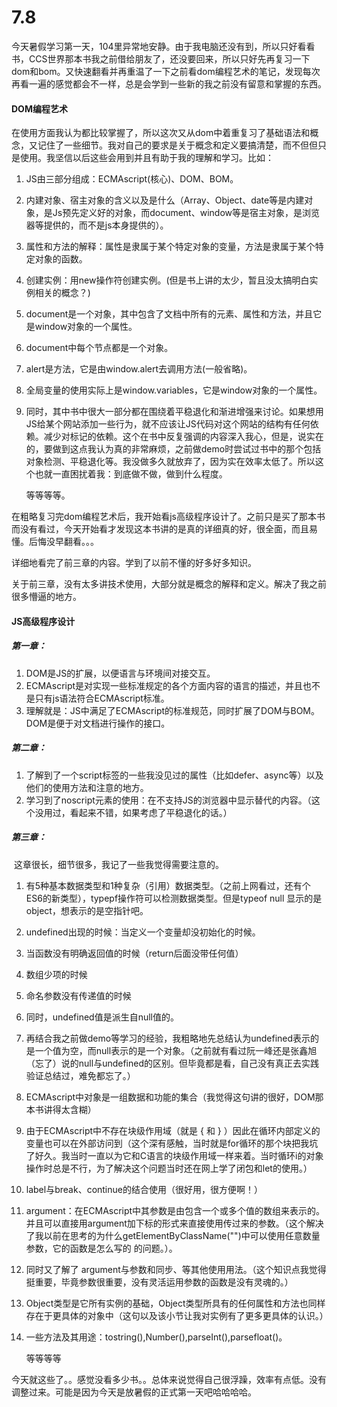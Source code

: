 # 7.8

​		今天暑假学习第一天，104里异常地安静。由于我电脑还没有到，所以只好看看书，CCS世界那本书我之前借给朋友了，还没要回来，所以只好先再复习一下dom和bom。又快速翻看并再重温了一下之前看dom编程艺术的笔记，发现每次再看一遍的感觉都会不一样，总是会学到一些新的我之前没有留意和掌握的东西。

#### DOM编程艺术

​		在使用方面我认为都比较掌握了，所以这次又从dom中着重复习了基础语法和概念，又记住了一些细节。我对自己的要求是关于概念和定义要搞清楚，而不但但只是使用。我坚信以后这些会用到并且有助于我的理解和学习。比如：

1. JS由三部分组成：ECMAscript(核心)、DOM、BOM。

2. 内建对象、宿主对象的含义以及是什么（Array、Object、date等是内建对象，是Js预先定义好的对象，而document、window等是宿主对象，是浏览器等提供的，而不是js本身提供的）。

3. 属性和方法的解释：属性是隶属于某个特定对象的变量，方法是隶属于某个特定对象的函数。

4. 创建实例：用new操作符创建实例。(但是书上讲的太少，暂且没太搞明白实例相关的概念？)

5. document是一个对象，其中包含了文档中所有的元素、属性和方法，并且它是window对象的一个属性。

6. document中每个节点都是一个对象。

7. alert是方法，它是由window.alert去调用方法(一般省略)。

8. 全局变量的使用实际上是window.variables，它是window对象的一个属性。

9. 同时，其中书中很大一部分都在围绕着平稳退化和渐进增强来讨论。如果想用JS给某个网站添加一些行为，就不应该让JS代码对这个网站的结构有任何依赖。减少对标记的依赖。这个在书中反复强调的内容深入我心，但是，说实在的，要做到这点我认为真的非常麻烦，之前做demo时尝试过书中的那个包括对象检测、平稳退化等。我没做多久就放弃了，因为实在效率太低了。所以这个也就一直困扰着我：到底做不做，做到什么程度。

   

   等等等等。

   

​		在粗略复习完dom编程艺术后，我开始看js高级程序设计了。之前只是买了那本书而没有看过，今天开始看才发现这本书讲的是真的详细真的好，很全面，而且易懂。后悔没早翻看。。。

详细地看完了前三章的内容。学到了以前不懂的好多好多知识。

关于前三章，没有太多讲技术使用，大部分就是概念的解释和定义。解决了我之前很多懵逼的地方。

#### JS高级程序设计

##### 第一章：

1. DOM是JS的扩展，以便语言与环境间对接交互。
2. ECMAscript是对实现一些标准规定的各个方面内容的语言的描述，并且也不是只有js语法符合ECMAscript标准。
3. 理解就是：JS中满足了ECMAscript的标准规范，同时扩展了DOM与BOM。DOM是便于对文档进行操作的接口。



##### 第二章：

1. 了解到了一个script标签的一些我没见过的属性（比如defer、async等）以及他们的使用方法和注意的地方。
2. 学习到了noscript元素的使用：在不支持JS的浏览器中显示替代的内容。（这个没用过，看起来不错，如果考虑了平稳退化的话。）



##### 第三章：

​	这章很长，细节很多，我记了一些我觉得需要注意的。

1. 有5种基本数据类型和1种复杂（引用）数据类型。（之前上网看过，还有个ES6的新类型），typepf操作符可以检测数据类型。但是typeof null 显示的是object，想表示的是空指针吧。

2. undefined出现的时候：当定义一个变量却没初始化的时候。

3. 当函数没有明确返回值的时候（return后面没带任何值）

4. 数组少项的时候

5. 命名参数没有传递值的时候

6. 同时，undefined值是派生自null值的。

7. 再结合我之前做demo等学习的经验，我粗略地先总结认为undefined表示的是一个值为空，而null表示的是一个对象。（之前就有看过阮一峰还是张鑫旭（忘了）说的null与undefined的区别。但毕竟都是看，自己没有真正去实践验证总结过，难免都忘了。）

8. ECMAscript中对象是一组数据和功能的集合（我觉得这句讲的很好，DOM那本书讲得太含糊）

9. 由于ECMAscript中不存在块级作用域（就是 { 和 } ）因此在循环内部定义的变量也可以在外部访问到（这个深有感触，当时就是for循环的那个块把我坑了好久。我当时一直以为它和C语言的块级作用域一样来着。当时循环i的对象操作时总是不行，为了解决这个问题当时还在网上学了闭包和let的使用。）

10. label与break、continue的结合使用（很好用，很方便啊！）

11. argument：在ECMAscript中其参数是由包含一个或多个值的数组来表示的。并且可以直接用argument加下标的形式来直接使用传过来的参数。（这个解决了我以前在思考的为什么getElementByClassName("")中可以使用任意数量参数，它的函数是怎么写的 的问题。）。

12. 同时又了解了 argument与参数和同步、等其他使用用法。（这个知识点我觉得挺重要，毕竟参数很重要，没有灵活运用参数的函数是没有灵魂的。）

13. Object类型是它所有实例的基础，Object类型所具有的任何属性和方法也同样存在于更具体的对象中（这句以及该小节让我对实例有了更多更具体的认识。）

14. 一些方法及其用途：tostring(),Number(),parseInt(),parsefloat()。

    

    等等等等

    

今天就这些了。。感觉没看多少书。。总体来说觉得自己很浮躁，效率有点低。没有调整过来。可能是因为今天是放暑假的正式第一天吧哈哈哈哈。







